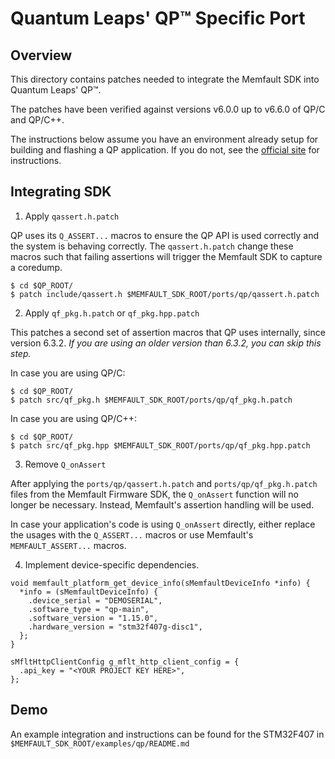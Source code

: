# Quantum Leaps' QP™ Specific Port

## Overview

This directory contains patches needed to integrate the Memfault SDK into
Quantum Leaps' QP™.

The patches have been verified against versions v6.0.0 up to v6.6.0 of QP/C and
QP/C++.

The instructions below assume you have an environment already setup for building
and flashing a QP application. If you do not, see the
[official site](https://www.state-machine.com) for instructions.

## Integrating SDK

1. Apply `qassert.h.patch`

QP uses its `Q_ASSERT...` macros to ensure the QP API is used correctly and the
system is behaving correctly. The `qassert.h.patch` change these macros such
that failing assertions will trigger the Memfault SDK to capture a coredump.

```
$ cd $QP_ROOT/
$ patch include/qassert.h $MEMFAULT_SDK_ROOT/ports/qp/qassert.h.patch
```

2. Apply `qf_pkg.h.patch` or `qf_pkg.hpp.patch`

This patches a second set of assertion macros that QP uses internally, since
version 6.3.2. _If you are using an older version than 6.3.2, you can skip this
step._

In case you are using QP/C:

```
$ cd $QP_ROOT/
$ patch src/qf_pkg.h $MEMFAULT_SDK_ROOT/ports/qp/qf_pkg.h.patch
```

In case you are using QP/C++:

```
$ cd $QP_ROOT/
$ patch src/qf_pkg.hpp $MEMFAULT_SDK_ROOT/ports/qp/qf_pkg.hpp.patch
```

3. Remove `Q_onAssert`

After applying the `ports/qp/qassert.h.patch` and `ports/qp/qf_pkg.h.patch`
files from the Memfault Firmware SDK, the `Q_onAssert` function will no longer
be necessary. Instead, Memfault's assertion handling will be used.

In case your application's code is using `Q_onAssert` directly, either replace
the usages with the `Q_ASSERT...` macros or use Memfault's `MEMFAULT_ASSERT...`
macros.

4. Implement device-specific dependencies.

```
void memfault_platform_get_device_info(sMemfaultDeviceInfo *info) {
  *info = (sMemfaultDeviceInfo) {
    .device_serial = "DEMOSERIAL",
    .software_type = "qp-main",
    .software_version = "1.15.0",
    .hardware_version = "stm32f407g-disc1",
  };
}
```

```
sMfltHttpClientConfig g_mflt_http_client_config = {
  .api_key = "<YOUR PROJECT KEY HERE>",
};
```

## Demo

An example integration and instructions can be found for the STM32F407 in
`$MEMFAULT_SDK_ROOT/examples/qp/README.md`
